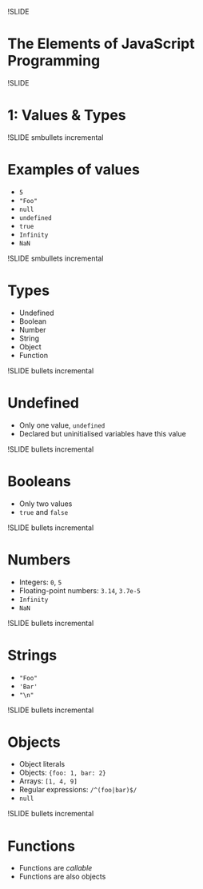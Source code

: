 !SLIDE 
# The Elements of JavaScript Programming

!SLIDE
# 1: Values & Types

!SLIDE smbullets incremental
# Examples of values

* `5`
* `"Foo"`
* `null`
* `undefined`
* `true`
* `Infinity`
* `NaN`

!SLIDE smbullets incremental
# Types

* Undefined
* Boolean
* Number
* String
* Object
* Function

!SLIDE bullets incremental
# Undefined

* Only one value, `undefined`
* Declared but uninitialised variables have this value

!SLIDE bullets incremental
# Booleans

* Only two values
* `true` and `false`

!SLIDE bullets incremental
# Numbers

* Integers: `0`, `5`
* Floating-point numbers: `3.14`, `3.7e-5`
* `Infinity`
* `NaN`

!SLIDE bullets incremental
# Strings

* `"Foo"`
* `'Bar'`
* `"\n"`

!SLIDE bullets incremental
# Objects

* Object literals
* Objects: `{foo: 1, bar: 2}`
* Arrays: `[1, 4, 9]`
* Regular expressions: `/^(foo|bar)$/`
* `null`

!SLIDE bullets incremental
# Functions

* Functions are _callable_
* Functions are also objects
